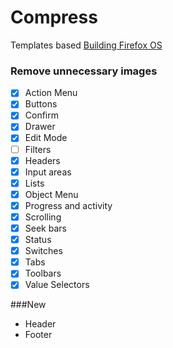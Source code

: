 Compress
========
Templates based [Building Firefox OS](http://buildingfirefoxos.com/)

### Remove unnecessary images

- [x] Action Menu
- [x] Buttons
- [x] Confirm
- [x] Drawer
- [x] Edit Mode
- [ ] Filters
- [x] Headers
- [x] Input areas
- [x] Lists
- [x] Object Menu
- [x] Progress and activity
- [x] Scrolling
- [x] Seek bars
- [x] Status
- [x] Switches
- [x] Tabs
- [x] Toolbars
- [x] Value Selectors

###New
* Header
* Footer

